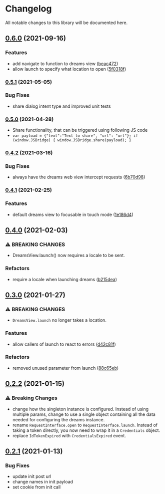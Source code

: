 # Changelog

All notable changes to this library will be documented here.

## [0.6.0](https://github.com/getdreams/dreams-android-sdk/compare/0.5.1...0.6.0) (2021-09-16)


### Features

* add navigate to function to dreams view ([beac472](https://github.com/getdreams/dreams-android-sdk/commit/beac47293fe43074d99753e8367e4fb65d565147))
* allow launch to specify what location to open ([5f0318f](https://github.com/getdreams/dreams-android-sdk/commit/5f0318f06b23087a660c0fb7c84ac2e1caa8d40d))

### [0.5.1](https://github.com/getdreams/dreams-android-sdk/compare/0.5.0...0.5.1) (2021-05-05)

### Bug Fixes

* share dialog intent type and improved unit tests

### [0.5.0](https://github.com/getdreams/dreams-android-sdk/compare/0.4.2...0.5.0) (2021-04-28)

* Share functionality, that can be triggered using following JS code
* `var payload = {"text":"Text to share", "url": "url"}; if (window.JSBridge) { window.JSBridge.share(payload); }`

### [0.4.2](https://github.com/getdreams/dreams-android-sdk/compare/0.4.1...0.4.2) (2021-03-16)


### Bug Fixes

* always have the dreams web view intercept requests ([6b70d98](https://github.com/getdreams/dreams-android-sdk/commit/6b70d98fdf165166d94a2e8cc9bb01bad729c24a))

### [0.4.1](https://github.com/getdreams/dreams-android-sdk/compare/0.4.0...0.4.1) (2021-02-25)


### Features

* default dreams view to focusable in touch mode ([1e186d4](https://github.com/getdreams/dreams-android-sdk/commit/1e186d42e3cd95ed84a962b1c73916e20ed1ac07))

## [0.4.0](https://github.com/getdreams/dreams-android-sdk/compare/0.3.0...0.4.0) (2021-02-03)


### ⚠ BREAKING CHANGES

* DreamsView.launch() now requires a locale to be sent.

### Refactors

* require a locale when launching dreams ([b215dea](https://github.com/getdreams/dreams-android-sdk/commit/b215deaae14e34967b7e7284c14bf2fb2c3c434d))

## [0.3.0](https://github.com/getdreams/dreams-android-sdk/compare/0.2.2...0.3.0) (2021-01-27)


### ⚠ BREAKING CHANGES

* `DreamsView.launch` no longer takes a location.

### Features

* allow callers of launch to react to errors ([d42c81f](https://github.com/getdreams/dreams-android-sdk/commit/d42c81f7ebefcbe725b48e0a41bd4afcb44b7c62))


### Refactors

* removed unused parameter from launch ([88c65eb](https://github.com/getdreams/dreams-android-sdk/commit/88c65eb2bc45f7badb06cf16a9976c3ab0b510a4))

## [0.2.2](https://github.com/getdreams/dreams-android-sdk/compare/0.2.1...0.2.2) (2021-01-15)

### ⚠ Breaking Changes

* change how the singleton instance is configured. Instead of using multiple params, change to use a single object containing all the data needed for configuring the dreams instance.
* rename `RequestInterface.open` to `RequestInterface.launch`. Instead of taking a token directly, you now need to wrap it in a `Credentials` object.
* replace `IdTokenExpired` with `CredentialsExpired` event.

## [0.2.1](https://github.com/getdreams/dreams-android-sdk/compare/0.2.0...0.2.1) (2021-01-13)

### Bug Fixes

* update init post url
* change names in init payload
* set cookie from init call

